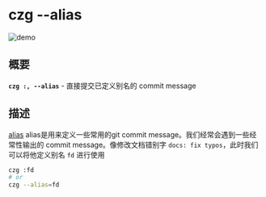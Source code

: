 # czg --alias

![demo](https://user-images.githubusercontent.com/40693636/176847992-23cbc56c-5487-4679-a84a-b4fe38a32b34.gif)

## 概要

**`czg :, --alias`** - 直接提交已定义别名的 commit message

## 描述

[alias](/zh/config/engineer.html#alias) alias是用来定义一些常用的git commit message。我们经常会遇到一些经常性输出的 commit message。像修改文档错别字 `docs: fix typos`，此时我们可以将他定义别名 `fd` 进行使用

```bash
czg :fd
# or
czg --alias=fd
```
